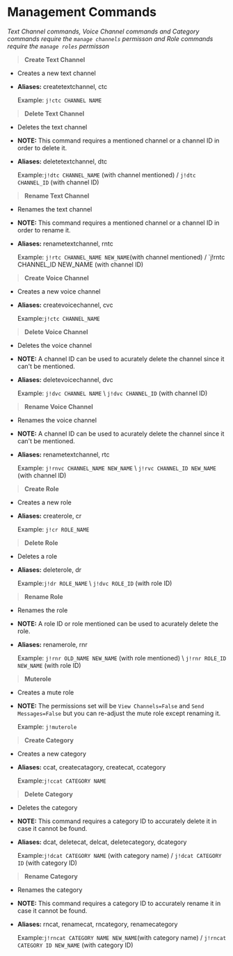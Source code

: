 # Management Commands

*Text Channel commands, Voice Channel commands and Category commands require the `manage channels` permisson and Role commands require the `manage roles` permisson*

>**Create Text Channel**
* Creates a new text channel
* **Aliases:** createtextchannel, ctc

    Example: `j!ctc CHANNEL NAME`

>**Delete Text Channel**
* Deletes the text channel
* **NOTE:** This command requires a mentioned channel or a channel ID in order to delete it.
* **Aliases:** deletetextchannel, dtc

    Example:`j!dtc CHANNEL_NAME` (with channel mentioned) / `j!dtc CHANNEL_ID` (with channel ID)

>**Rename Text Channel**
* Renames the text channel
* **NOTE:** This command requires a mentioned channel or a channel ID in order to rename it.
* **Aliases:** renametextchannel, rntc

    Example: `j!rtc CHANNEL_NAME NEW_NAME`(with channel mentioned) / `j!rntc CHANNEL_ID NEW_NAME (with channel ID)


>**Create Voice Channel**
* Creates a new voice channel
* **Aliases:** createvoicechannel, cvc

    Example:`j!ctc CHANNEL_NAME`
            
>**Delete Voice Channel**
* Deletes the voice channel
* **NOTE:** A channel ID can be used to acurately delete the channel since it can't be mentioned.
* **Aliases:** deletevoicechannel, dvc

    Example: `j!dvc CHANNEL NAME` \ `j!dvc CHANNEL_ID` (with channel ID)

>**Rename Voice Channel**
* Renames the voice channel
* **NOTE:** A channel ID can be used to acurately delete the channel since it can't be mentioned.
* **Aliases:** renametextchannel, rtc

    Example: `j!rnvc CHANNEL_NAME NEW_NAME` \ `j!rvc CHANNEL_ID NEW_NAME` (with channel ID)

>**Create Role**
* Creates a new role
* **Aliases:** createrole, cr

    Example: `j!cr ROLE_NAME`

>**Delete Role**
* Deletes a role
* **Aliases:** deleterole, dr

    Example:`j!dr ROLE_NAME` \ `j!dvc ROLE_ID` (with role ID)

>**Rename Role**
* Renames the role
* **NOTE:** A role ID or role mentioned can be used to acurately delete the role.
* **Aliases:** renamerole, rnr

    Example: `j!rnr OLD_NAME NEW_NAME` (with role mentioned) \ `j!rnr ROLE_ID NEW_NAME` (with role ID)

>**Muterole**
* Creates a mute role
* **NOTE:** The permissions set will be `View Channels=False` and `Send Messages=False` but you can re-adjust the mute role except renaming it.

    Example: `j!muterole`

>**Create Category**
* Creates a new category
* **Aliases:** ccat, createcatagory, createcat, ccategory

    Example:`j!ccat CATEGORY NAME`

>**Delete Category**
* Deletes the category
* **NOTE:** This command requires a category ID to accurately delete it in case it cannot be found.
* **Aliases:** dcat, deletecat, delcat, deletecategory, dcategory

    Example:`j!dcat CATEGORY NAME` (with category name) / `j!dcat CATEGORY ID` (with category ID)

>**Rename Category**
* Renames the category
* **NOTE:** This command requires a category ID to accurately rename it in case it cannot be found.
* **Aliases:** rncat, renamecat, rncategory, renamecategory

    Example:`j!rncat CATEGORY NAME NEW_NAME`(with category name) / `j!rncat CATEGORY ID NEW_NAME` (with category ID)

